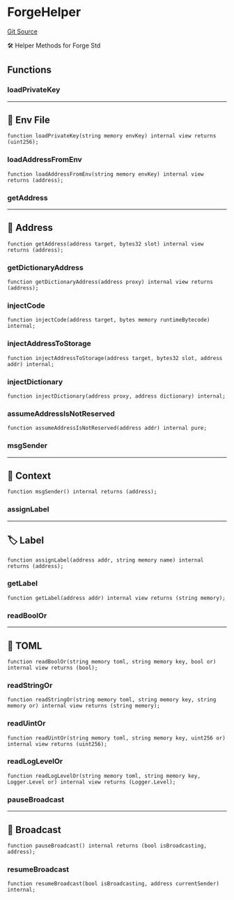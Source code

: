 # ForgeHelper
[Git Source](https://github.com/metacontract/mc/blob/93e4f2d4a013f48ae1db91ed21bff3eb8a27ce1d/src/devkit/utils/ForgeHelper.sol)

🛠 Helper Methods for Forge Std


## Functions
### loadPrivateKey

-------------------
🔧 Env File
---------------------


```solidity
function loadPrivateKey(string memory envKey) internal view returns (uint256);
```

### loadAddressFromEnv


```solidity
function loadAddressFromEnv(string memory envKey) internal view returns (address);
```

### getAddress

------------------
📍 Address
--------------------


```solidity
function getAddress(address target, bytes32 slot) internal view returns (address);
```

### getDictionaryAddress


```solidity
function getDictionaryAddress(address proxy) internal view returns (address);
```

### injectCode


```solidity
function injectCode(address target, bytes memory runtimeBytecode) internal;
```

### injectAddressToStorage


```solidity
function injectAddressToStorage(address target, bytes32 slot, address addr) internal;
```

### injectDictionary


```solidity
function injectDictionary(address proxy, address dictionary) internal;
```

### assumeAddressIsNotReserved


```solidity
function assumeAddressIsNotReserved(address addr) internal pure;
```

### msgSender

----------------
📓 Context
------------------


```solidity
function msgSender() internal returns (address);
```

### assignLabel

---------------
🏷️ Label
-----------------


```solidity
function assignLabel(address addr, string memory name) internal returns (address);
```

### getLabel


```solidity
function getLabel(address addr) internal view returns (string memory);
```

### readBoolOr

--------------
📂 TOML
----------------


```solidity
function readBoolOr(string memory toml, string memory key, bool or) internal view returns (bool);
```

### readStringOr


```solidity
function readStringOr(string memory toml, string memory key, string memory or) internal view returns (string memory);
```

### readUintOr


```solidity
function readUintOr(string memory toml, string memory key, uint256 or) internal view returns (uint256);
```

### readLogLevelOr


```solidity
function readLogLevelOr(string memory toml, string memory key, Logger.Level or) internal view returns (Logger.Level);
```

### pauseBroadcast

------------------
📡 Broadcast
--------------------


```solidity
function pauseBroadcast() internal returns (bool isBroadcasting, address);
```

### resumeBroadcast


```solidity
function resumeBroadcast(bool isBroadcasting, address currentSender) internal;
```

